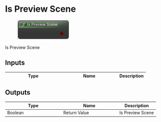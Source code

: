 # Is Preview Scene

<div align="left" data-full-width="false">

<figure><img src="Is_Preview_Scene.png" alt=""><figcaption></figcaption></figure>

</div>

Is Preview Scene

## Inputs

<table>
<thead><tr><th width="170">Type</th><th width="170">Name</th><th>Description</th></tr></thead>
<tbody>
</tbody>
</table>

## Outputs

<table>
<thead><tr><th width="170">Type</th><th width="170">Name</th><th>Description</th></tr></thead>
<tbody>
<tr><td>Boolean</td><td>Return Value</td><td>Is Preview Scene</td></tr>
</tbody>
</table>